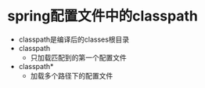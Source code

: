 # spring配置文件中的classpath
- classpath是编译后的classes根目录
- classpath
    - 只加载匹配到的第一个配置文件
- classpath*
    - 加载多个路径下的配置文件